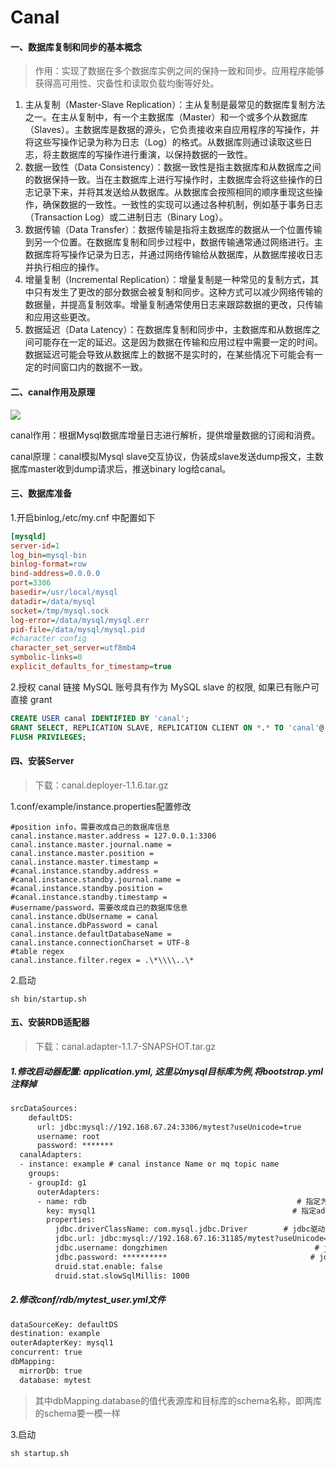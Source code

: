 # Canal

#### 一、数据库复制和同步的基本概念

>作用：实现了数据在多个数据库实例之间的保持一致和同步。应用程序能够获得高可用性、灾备性和读取负载均衡等好处。

1. 主从复制（Master-Slave Replication）：主从复制是最常见的数据库复制方法之一。在主从复制中，有一个主数据库（Master）和一个或多个从数据库（Slaves）。主数据库是数据的源头，它负责接收来自应用程序的写操作，并将这些写操作记录为称为日志（Log）的格式。从数据库则通过读取这些日志，将主数据库的写操作进行重演，以保持数据的一致性。
2. 数据一致性（Data Consistency）：数据一致性是指主数据库和从数据库之间的数据保持一致。当在主数据库上进行写操作时，主数据库会将这些操作的日志记录下来，并将其发送给从数据库。从数据库会按照相同的顺序重现这些操作，确保数据的一致性。一致性的实现可以通过各种机制，例如基于事务日志（Transaction Log）或二进制日志（Binary Log）。
3. 数据传输（Data Transfer）：数据传输是指将主数据库的数据从一个位置传输到另一个位置。在数据库复制和同步过程中，数据传输通常通过网络进行。主数据库将写操作记录为日志，并通过网络传输给从数据库，从数据库接收日志并执行相应的操作。
4. 增量复制（Incremental Replication）：增量复制是一种常见的复制方式，其中只有发生了更改的部分数据会被复制和同步。这种方式可以减少网络传输的数据量，并提高复制效率。增量复制通常使用日志来跟踪数据的更改，只传输和应用这些更改。
5. 数据延迟（Data Latency）：在数据库复制和同步中，主数据库和从数据库之间可能存在一定的延迟。这是因为数据在传输和应用过程中需要一定的时间。数据延迟可能会导致从数据库上的数据不是实时的，在某些情况下可能会有一定的时间窗口内的数据不一致。

#### 二、canal作用及原理

![](https://camo.githubusercontent.com/63881e271f889d4a424c55cea2f9c2065f63494fecac58432eac415f6e47e959/68747470733a2f2f696d672d626c6f672e6373646e696d672e636e2f32303139313130343130313733353934372e706e67)

canal作用：根据Mysql数据库增量日志进行解析，提供增量数据的订阅和消费。

canal原理：canal模拟Mysql slave交互协议，伪装成slave发送dump报文，主数据库master收到dump请求后，推送binary log给canal。

#### 三、数据库准备

1.开启binlog,/etc/my.cnf 中配置如下

```ini
[mysqld]
server-id=1
log_bin=mysql-bin
binlog-format=row
bind-address=0.0.0.0
port=3306
basedir=/usr/local/mysql
datadir=/data/mysql
socket=/tmp/mysql.sock
log-error=/data/mysql/mysql.err
pid-file=/data/mysql/mysql.pid
#character config
character_set_server=utf8mb4
symbolic-links=0
explicit_defaults_for_timestamp=true
```

2.授权 canal 链接 MySQL 账号具有作为 MySQL slave 的权限, 如果已有账户可直接 grant

```sql
CREATE USER canal IDENTIFIED BY 'canal';  
GRANT SELECT, REPLICATION SLAVE, REPLICATION CLIENT ON *.* TO 'canal'@'%';
FLUSH PRIVILEGES;
```



#### 四、安装Server

>下载：canal.deployer-1.1.6.tar.gz

1.conf/example/instance.properties配置修改

```properties
#position info，需要改成自己的数据库信息
canal.instance.master.address = 127.0.0.1:3306 
canal.instance.master.journal.name = 
canal.instance.master.position = 
canal.instance.master.timestamp = 
#canal.instance.standby.address = 
#canal.instance.standby.journal.name =
#canal.instance.standby.position = 
#canal.instance.standby.timestamp = 
#username/password，需要改成自己的数据库信息
canal.instance.dbUsername = canal  
canal.instance.dbPassword = canal
canal.instance.defaultDatabaseName =
canal.instance.connectionCharset = UTF-8
#table regex
canal.instance.filter.regex = .\*\\\\..\*
```

2.启动

```shell
sh bin/startup.sh
```

#### 五、安装RDB适配器

>下载：canal.adapter-1.1.7-SNAPSHOT.tar.gz

##### 1.修改启动器配置: application.yml, 这里以mysql目标库为例,将bootstrap.yml注释掉

```xml
srcDataSources:
    defaultDS:
      url: jdbc:mysql://192.168.67.24:3306/mytest?useUnicode=true
      username: root
      password: *******
  canalAdapters:
  - instance: example # canal instance Name or mq topic name
    groups:
    - groupId: g1
      outerAdapters:
      - name: rdb                                               # 指定为rdb类型同步
        key: mysql1                                            # 指定adapter的唯一key, 与表映射配置中outerAdapterKey对应
        properties:
          jdbc.driverClassName: com.mysql.jdbc.Driver        # jdbc驱动名, 部分jdbc的jar包需要自行放致lib目录下
          jdbc.url: jdbc:mysql://192.168.67.16:31185/mytest?useUnicode=true        # jdbc url
          jdbc.username: dongzhimen                                 # jdbc username
          jdbc.password: **********                                # jdbc password
          druid.stat.enable: false                                           
		  druid.stat.slowSqlMillis: 1000	
```

##### 2.修改conf/rdb/mytest_user.yml文件

```xml
dataSourceKey: defaultDS
destination: example
outerAdapterKey: mysql1
concurrent: true
dbMapping:
  mirrorDb: true
  database: mytest
```

>其中dbMapping.database的值代表源库和目标库的schema名称，即两库的schema要一模一样

3.启动

```shell
sh startup.sh
```

